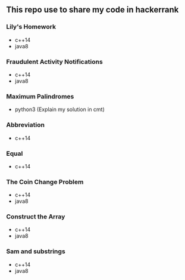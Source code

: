 ## This repo use to share my code in hackerrank

### Lily's Homework
 * c++14
 * java8

### Fraudulent Activity Notifications
 * c++14
 * java8

### Maximum Palindromes
 * python3 (Explain my solution in cmt)

### Abbreviation
 * c++14

### Equal
 * c++14

### The Coin Change Problem
 * c++14
 * java8

### Construct the Array
 * c++14
 * java8

### Sam and substrings
 * c++14
 * java8